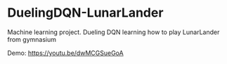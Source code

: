# DuelingDQN-LunarLander
Machine learning project. Dueling DQN learning how to play LunarLander from gymnasium

Demo: https://youtu.be/dwMCGSueGoA
